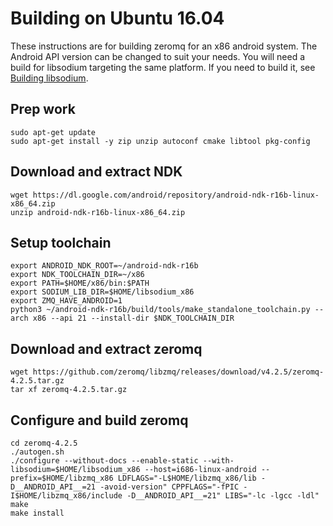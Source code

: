 # Building on Ubuntu 16.04
These instructions are for building zeromq for an x86 android system. The Android API version can be changed to suit your needs.
You will need a build for libsodium targeting the same platform. If you need to build it, see [Building libsodium](https://github.com/mikelodder7/android-building/tree/master/x86/libsodium).

## Prep work
```
sudo apt-get update
sudo apt-get install -y zip unzip autoconf cmake libtool pkg-config
```

## Download and extract NDK
```
wget https://dl.google.com/android/repository/android-ndk-r16b-linux-x86_64.zip
unzip android-ndk-r16b-linux-x86_64.zip
```

## Setup toolchain
```
export ANDROID_NDK_ROOT=~/android-ndk-r16b
export NDK_TOOLCHAIN_DIR=~/x86
export PATH=$HOME/x86/bin:$PATH
export SODIUM_LIB_DIR=$HOME/libsodium_x86
export ZMQ_HAVE_ANDROID=1
python3 ~/android-ndk-r16b/build/tools/make_standalone_toolchain.py --arch x86 --api 21 --install-dir $NDK_TOOLCHAIN_DIR
```

## Download and extract zeromq
```
wget https://github.com/zeromq/libzmq/releases/download/v4.2.5/zeromq-4.2.5.tar.gz
tar xf zeromq-4.2.5.tar.gz
```

## Configure and build zeromq
```
cd zeromq-4.2.5
./autogen.sh
./configure --without-docs --enable-static --with-libsodium=$HOME/libsodium_x86 --host=i686-linux-android --prefix=$HOME/libzmq_x86 LDFLAGS="-L$HOME/libzmq_x86/lib -D__ANDROID_API__=21 -avoid-version" CPPFLAGS="-fPIC -I$HOME/libzmq_x86/include -D__ANDROID_API__=21" LIBS="-lc -lgcc -ldl"
make
make install
```
